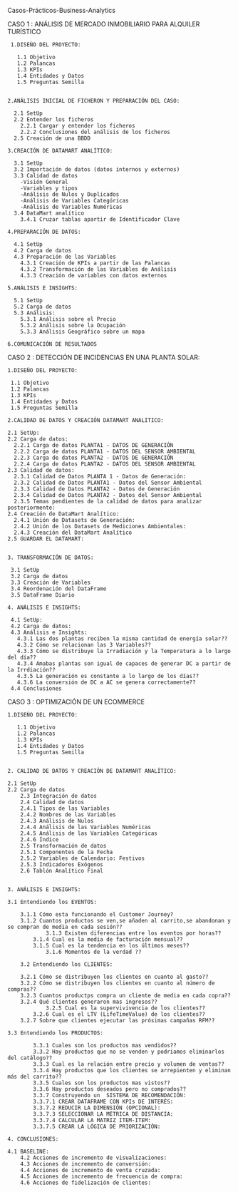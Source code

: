 Casos-Prácticos-Business-Analytics

CASO 1 : ANÁLISIS DE MERCADO INMOBILIARIO PARA ALQUILER TURÍSTICO

 
    

     
     1.DISEÑO DEL PROYECTO:
     
       1.1 Objetivo
       1.2 Palancas
       1.3 KPIs
       1.4 Entidades y Datos
       1.5 Preguntas Semilla
    
    
    2.ANÁLISIS INICIAL DE FICHERON Y PREPARACIÓN DEL CASO:
    
      2.1 SetUp
      2.2 Entender los ficheros
        2.2.1 Cargar y entender los ficheros
        2.2.2 Conclusiones del análisis de los ficheros
      2.5 Creación de una BBDD

    3.CREACIÓN DE DATAMART ANALÍTICO:
    
      3.1 SetUp
      3.2 Importación de datos (datos internos y externos)
      3.3 Calidad de datos
        -Visión General
        -Variables y tipos
        -Análisis de Nulos y Duplicados
        -Análisis de Variables Categóricas
        -Análisis de Variables Numéricas
      3.4 DataMart analítico 
        3.4.1 Cruzar tablas apartir de Identificador Clave

    4.PREPARACIÓN DE DATOS:
    
      4.1 SetUp
      4.2 Carga de datos
      4.3 Preparación de las Variables
        4.3.1 Creación de KPIs a partir de las Palancas
        4.3.2 Transformación de las Variables de Análisis 
        4.3.3 Creación de variables con datos externos

    5.ANÁLISIS E INSIGHTS:
    
      5.1 SetUp
      5.2 Carga de datos 
      5.3 Análisis:
        5.3.1 Análisis sobre el Precio
        5.3.2 Análisis sobre la Ocupación
        5.3.3 Análisis Geográfico sobre un mapa

    6.COMUNICACIÓN DE RESULTADOS


  CASO 2 : DETECCIÓN DE INCIDENCIAS EN UNA PLANTA SOLAR:


	     
    1.DISEÑO DEL PROYECTO:
    
     1.1 Objetivo
     1.2 Palancas
     1.3 KPIs
     1.4 Entidades y Datos
     1.5 Preguntas Semilla

    2.CALIDAD DE DATOS Y CREACIÓN DATAMART ANALITICO:
    
    2.1 SetUp:
    2.2 Carga de datos:
      2.2.1 Carga de datos PLANTA1 - DATOS DE GENERACIÓN
      2.2.2 Carga de datos PLANTA1 - DATOS DEL SENSOR AMBIENTAL
      2.2.3 Carga de datos PLANTA2 - DATOS DE GENERACIÓN
      2.2.4 Carga de datos PLANTA2 - DATOS DEL SENSOR AMBIENTAL
    2.3 Calidad de datos:
      2.3.1 Calidad de Datos PLANTA 1 - Datos de Generación:
      2.3.2 Calidad de Datos PLANTA1 - Datos del Sensor Ambiental
      2.3.3 Calidad de Datos PLANTA2 - Datos de Generación
      2.3.4 Calidad de Datos PLANTA2 - Datos del Sensor Ambiental
      2.3.5 Temas pendientes de la calidad de datos para analizar posteriormente:
    2.4 Creación de DataMart Analítico:
      2.4.1 Unión de Datasets de Generación:
      2.4.2 Unión de los Datasets de Mediciones Ambientales:
      2.4.3 Creación del DataMart Analítico
    2.5 GUARDAR EL DATAMART:


    3. TRANSFORMACIÓN DE DATOS:
    
     3.1 SetUp
     3.2 Carga de datos
     3.3 Creación de Variables
     3.4 Reordenación del DataFrame
     3.5 DataFrame Diario

    4. ANÁLISIS E INSIGHTS:
    
     4.1 SetUp:
     4.2 Carga de datos:
     4.3 Análisis e Insights:
       4.3.1 Las dos plantas reciben la misma cantidad de energía solar??
       4.3.2 Cómo se relacionan las 3 Variables??
       4.3.3 Cómo se distribuye la Irradiación y la Temperatura a lo largo del día??
       4.3.4 Amabas plantas son igual de capaces de generar DC a partir de la Irrdiación??
       4.3.5 La generación es constante a lo largo de los días??
       4.3.6 La conversión de DC a AC se genera correctamente??
     4.4 Conclusiones



  CASO 3 : OPTIMIZACIÓN DE UN ECOMMERCE



    1.DISEÑO DEL PROYECTO:
     
       1.1 Objetivo
       1.2 Palancas
       1.3 KPIs
       1.4 Entidades y Datos
       1.5 Preguntas Semilla
    

    2. CALIDAD DE DATOS Y CREACIÓN DE DATAMART ANALÍTICO:
    
	2.1 SetUp
	2.2 Carga de datos
     	2.3 Integración de datos
     	2.4 Calidad de datos
		2.4.1 Tipos de las Variables
  		2.4.2 Nombres de las Variables
  		2.4.3 Análisis de Nulos
  		2.4.4 Análisis de las Variables Numéricas
  		2.4.5 Análisis de las Variables Categóricas
  		2.4.6 Índice
     	2.5 Transformación de datos
  		2.5.1 Componentes de la Fecha
  		2.5.2 Variables de Calendario: Festivos
  		2.5.3 Indicadores Exógenos
     	2.6 Tablón Analítico Final
      

    3. ANÁLISIS E INSIGHTS:
    
	3.1 Entendiendo los EVENTOS:
 
  		3.1.1 Cómo esta funcionando el Customer Journey?
  		3.1.2 Cuantos productos se ven,se añaden al carrito,se abandonan y se compran de media en cada sesión??
      	    	3.1.3 Existen diferencias entre los eventos por horas??
  	    	3.1.4 Cual es la media de facturación mensual??
  	    	3.1.5 Cual es la tendencia en los últimos meses??
      	    	3.1.6 Momentos de la verdad ??
	    
      	3.2 Entendiendo los CLIENTES:
       
  		3.2.1 Cómo se distribuyen los clientes en cuanto al gasto??
  	   	3.2.2 Cómo se distribuyen los clientes en cuanto al número de compras??
  		3.2.3 Cuantos productps compra un cliente de media en cada copra??
  	   	3.2.4 Qué clientes generaron mas ingresos??
      	    	3.2.5 Cual es la supervivivencia de los clientes??
  	    	3.2.6 Cual es el LTV (LifeTimeValue) de los clientes??
	  	3.2.7 Sobre que clientes ejecutar las prósimas campañas RFM??
    
	3.3 Entendiendo los PRODUCTOS:
 
  	    	3.3.1 Cuales son los productos mas vendidos??
  	    	3.3.2 Hay productos que no se venden y podriamos eliminarlos del catálogo??
  	    	3.3.3 Cual es la relación entre precio y volumen de ventas??
  	    	3.3.4 Hay productos que los clientes se arrepienten y eliminan más del carrito??
  	    	3.3.5 Cuales son los productos mas vistos??
  	    	3.3.6 Hay productos deseados pero no comprados??
  	    	3.3.7 Construyendo un  SISTEMA DE RECOMENDACIÓN:
  		    3.3.7.1 CREAR DATAFRAME CON KPIs DE INTERÉS:
  		    3.3.7.2 REDUCIR LA DIMENSIÓN (OPCIONAL):
  		    3.3.7.3 SELECCIONAR LA MÉTRICA DE DISTANCIA:
  		    3.3.7.4 CALCULAR LA MATRIZ ITEM-ITEM:
  		    3.3.7.5 CREAR LA LÓGICA DE PRIORIZACIÓN:
	
    4. CONCLUSIONES:
    
	4.1 BASELINE:
        4.2 Acciones de incremento de visualizaciones:
        4.3 Acciones de incremento de conversión:
        4.4 Acciones de incremento de venta cruzada:
        4.5 Acciones de incremento de frecuencia de compra:
        4.6 Acciones de fidelización de clientes:
